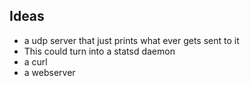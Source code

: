 ## Ideas
- a udp server that just prints what ever gets sent to it
- This could turn into a statsd daemon
- a curl
- a webserver
